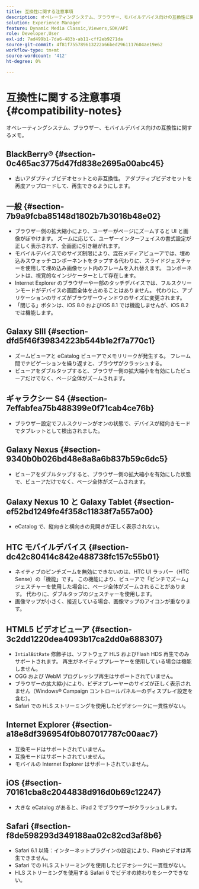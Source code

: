 ```yaml
---
title: 互換性に関する注意事項
description: オペレーティングシステム、ブラウザー、モバイルデバイス向けの互換性に関するメモ。
solution: Experience Manager
feature: Dynamic Media Classic,Viewers,SDK/API
role: Developer,User
exl-id: 7ad499b1-7da6-483b-ab11-cff2eb9271da
source-git-commit: 4f81f755789613222a66bed2961117604ae19e62
workflow-type: tm+mt
source-wordcount: '412'
ht-degree: 0%

---
```


# 互換性に関する注意事項{#compatibility-notes}

<!-- Updated April 06, 2021 from https://wiki.corp.adobe.com/pages/viewpage.action?spaceKey=scene7qa&title=s7Viewers%2C+S7SDK%2C+S7OnDemand+Release+Notes - Contact is Sasha -->

オペレーティングシステム、ブラウザー、モバイルデバイス向けの互換性に関するメモ。

## BlackBerry® {#section-0c465ac3775d47fd838e2695a00abc45}

* 古いアダプティブビデオセットとの非互換性。 アダプティブビデオセットを再度アップロードして、再生できるようにします。

## 一般 {#section-7b9a9fcba85148d1802b7b3016b48e02}

* ブラウザー側の拡大縮小により、ユーザーがページにズームすると UI と画像がぼやけます。 ズームに応じて、ユーザーインターフェイスの書式設定が正しく表示されず、全画面に引き継がれます。
* モバイルデバイスでのサイズ制限により、混在メディアビューアでは、埋め込みスウォッチコンポーネントをタップする代わりに、スライドジェスチャーを使用して埋め込み画像セット内のフレームを入れ替えます。 コンポーネントは、視覚的なインジケーターとして存在します。
* Internet Explorer のブラウザーや一部のタッチデバイスでは、フルスクリーンモードがデバイスの画面全体を占めることはありません。 代わりに、アプリケーションのサイズがブラウザーウィンドウのサイズに変更されます。
* 「閉じる」ボタンは、iOS 8.0 およびiOS 8.1 では機能しませんが、iOS 8.2 では機能します。

## Galaxy SIII {#section-dfd5f46f39834223b544b1e2f7a770c1}

* ズームビューアと eCatalog ビューアでメモリリークが発生する。 フレーム間でナビゲーションを繰り返すと、ブラウザがクラッシュする。
* ビューアをダブルタップすると、ブラウザー側の拡大縮小を有効にしたビューアだけでなく、ページ全体がズームされます。

## ギャラクシー S4 {#section-7effabfea75b488399e0f71cab4ce76b}

* ブラウザー設定でフルスクリーンがオンの状態で、デバイスが縦向きモードでタブレットとして検出されました。

## Galaxy Nexus {#section-9340b0b026bd48e8a8a6b837b59c6dc5}

* ビューアをダブルタップすると、ブラウザー側の拡大縮小を有効にした状態で、ビューアだけでなく、ページ全体がズームされます。

## Galaxy Nexus 10 と Galaxy Tablet {#section-ef52bd1249fe4f358c11838f7a557a00}

* eCatalog で、縦向きと横向きの見開きが正しく表示されない。

## HTC モバイルデバイス {#section-dc42c80414c842e488738fc157c55b01}

* ネイティブのピンチズームを無効にできないのは、HTC UI ラッパー（HTC Sense）の「機能」です。 この機能により、ビューアで「ピンチでズーム」ジェスチャーを使用した場合に、ページ全体がズームされることがあります。 代わりに、ダブルタップのジェスチャーを使用します。
* 画像マップが小さく、接近している場合、画像マップのアイコンが重なります。

## HTML5 ビデオビューア {#section-3c2dd1220dea4093b17ca2dd0a688307}

* `IntialBitRate` 修飾子は、ソフトウェア HLS およびFlash HDS 再生でのみサポートされます。 再生がネイティブプレーヤーを使用している場合は機能しません。
* OGG および WebM プログレッシブ再生はサポートされていません。
* ブラウザーの拡大縮小により、ビデオプレーヤーのサイズが正しく表示されません（Windows® Campaign コントロールパネルーのディスプレイ設定を含む）。
* Safari での HLS ストリーミングを使用したビデオシークに一貫性がない。

## Internet Explorer {#section-a18e8df396954f0b807017787c00aac7}

* 互換モードはサポートされていません。
* 互換モードはサポートされていません。
* モバイルの Internet Explorer はサポートされていません。

## iOS {#section-70161cba8c2044838d916d0b69c12247}

* 大きな eCatalog があると、iPad 2 でブラウザーがクラッシュします。

## Safari {#section-f8de598293d349188aa02c82cd3af8b6}

* Safari 6.1 以降：インターネットプラグインの設定により、Flashビデオは再生できません。
* Safari での HLS ストリーミングを使用したビデオシークに一貫性がない。
* HLS ストリーミングを使用する Safari 6 でビデオの終わりをシークできない。
